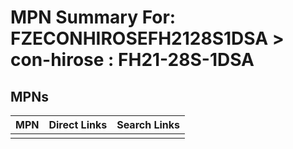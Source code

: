 



# MPN Summary For: FZECONHIROSEFH2128S1DSA > con-hirose : FH21-28S-1DSA

## MPNs
  

|MPN|Direct Links|Search Links|
| :--- | :--- | :--- |
||||
